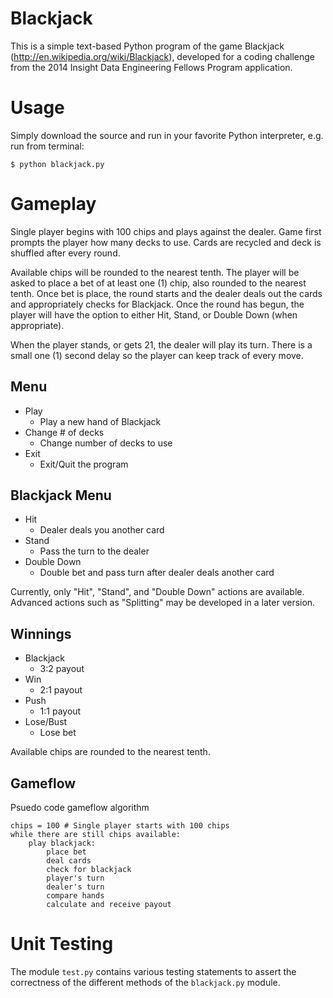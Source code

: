 Blackjack
=========

This is a simple text-based Python program of the game Blackjack (http://en.wikipedia.org/wiki/Blackjack), developed for a coding challenge from the 2014 Insight Data Engineering Fellows Program application.

# Usage
Simply download the source and run in your favorite Python interpreter, e.g. run from terminal:

`$ python blackjack.py`

# Gameplay
Single player begins with 100 chips and plays against the dealer. Game first prompts the player how many decks to use. Cards are recycled and deck is shuffled after every round.

Available chips will be rounded to the nearest tenth. The player will be asked to place a bet of at least one (1) chip, also rounded to the nearest tenth. Once bet is place, the round starts and the dealer deals out the cards and appropriately checks for Blackjack. Once the round has begun, the player will have the option to either Hit, Stand, or Double Down (when appropriate).

When the player stands, or gets 21, the dealer will play its turn. There is a small one (1) second delay so the player can keep track of every move.

## Menu
* Play
	- Play a new hand of Blackjack
* Change # of decks
	- Change number of decks to use
* Exit
	- Exit/Quit the program

## Blackjack Menu
* Hit
	- Dealer deals you another card
* Stand
	- Pass the turn to the dealer
* Double Down
	- Double bet and pass turn after dealer deals another card
	
Currently, only "Hit", "Stand", and "Double Down" actions are available. Advanced actions such as "Splitting" may be developed in a later version.

## Winnings
* Blackjack
	- 3:2 payout
* Win
	- 2:1 payout
* Push
	- 1:1 payout
* Lose/Bust
	- Lose bet

Available chips are rounded to the nearest tenth.

## Gameflow
Psuedo code gameflow algorithm

```
chips = 100 # Single player starts with 100 chips
while there are still chips available:
	play blackjack:
		place bet
		deal cards
		check for blackjack
		player's turn
		dealer's turn
		compare hands
		calculate and receive payout
```

# Unit Testing
The module `test.py` contains various testing statements to assert the correctness of the different methods of the `blackjack.py` module.
